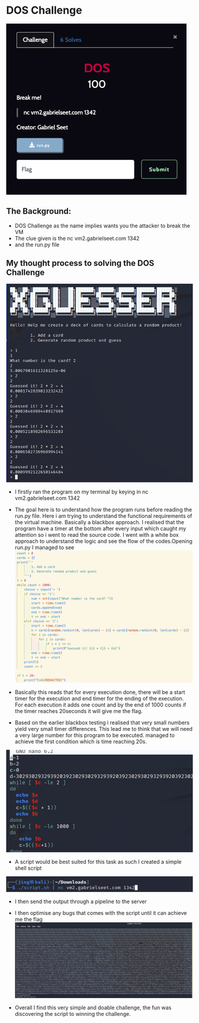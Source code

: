 # DOS Challenge

![DOS](https://github.com/Solaireis/CTF-Writeups/blob/main/NYP-CGC-Qual/images/DOS.png)

## The Background:
- DOS Challenge as the name implies wants you the attacker to break the VM
- The clue given is the nc vm2.gabrielseet.com 1342
- and the run.py file

## My thought process to solving the DOS Challenge
![XGUESSER](https://github.com/Solaireis/CTF-Writeups/blob/main/NYP-CGC-Qual/images/XGUESSER.png)
- I firstly ran the program on my terminal by keying in nc vm2.gabrielseet.com 1342
- The goal here is to understand how the program runs before reading the run.py file. Here i am trying to understand the functional requirements of the virtual machine. Basically a blackbox approach. I realised that the program have a timer at the bottom after every input which caught my attention so i went to read the source code. I went with a  white box approach to understand the logic and see the flow of the codes.Opening run.py I managed to see 
![srcCode](https://github.com/Solaireis/CTF-Writeups/blob/main/NYP-CGC-Qual/images/srcCode.png)

- Basically this reads that for every execution done, there will be a start timer for the execution and end timer for the ending of the execution. For each execution it adds one count and by the end of 1000 counts if the timer reaches 20seconds it will give me the flag.
- Based on the earlier blackbox testing i realised that very small numbers yield very small timer differences. This lead me to think that we will need a very large number for this program to be executed.
managed to achieve the first condition which is time reaching 20s.

![shell Script](https://github.com/Solaireis/CTF-Writeups/blob/main/NYP-CGC-Qual/images/shell.png)
- A script would be best suited for this task as such I created a simple shell script 


![Execute](https://github.com/Solaireis/CTF-Writeups/blob/main/NYP-CGC-Qual/images/executeDOS.png)
- I then send the output through a pipeline to the server

- I then optimise any bugs that comes with the script until it can achieve me the flag
![flag](https://github.com/Solaireis/CTF-Writeups/blob/main/NYP-CGC-Qual/images/Flag.png)
- Overall I find this very simple and doable challenge, the fun was discovering the script to winning the challenge.
